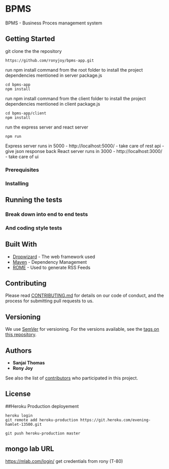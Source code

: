 # BPMS

BPMS - Business Proces management system

## Getting Started
git clone the the repository  
```
https://github.com/ronyjoy/bpms-app.git
```

run npm install command from the root folder to install the project dependencies mentioned in server package.js
```
cd bpms-app
npm install
```
run npm install command from the client folder to install the project dependencies mentioned in client package.js
```
cd bpms-app/client
npm install
```

run the express server and react server

```
npm run 
```

Express server runs in 5000 - http://localhost:5000/
    - take care of rest api - give json response back
React server runs in 3000 - http://localhost:3000/
    - take care of ui

### Prerequisites


### Installing


## Running the tests


### Break down into end to end tests


### And coding style tests


## Built With

* [Dropwizard](http://www.dropwizard.io/1.0.2/docs/) - The web framework used
* [Maven](https://maven.apache.org/) - Dependency Management
* [ROME](https://rometools.github.io/rome/) - Used to generate RSS Feeds

## Contributing

Please read [CONTRIBUTING.md](https://gist.github.com/PurpleBooth/b24679402957c63ec426) for details on our code of conduct, and the process for submitting pull requests to us.

## Versioning

We use [SemVer](http://semver.org/) for versioning. For the versions available, see the [tags on this repository](https://github.com/your/project/tags). 

## Authors

* **Sanjai Thomas**
* **Rony Joy**

See also the list of [contributors](https://github.com/bpms-app/contributors) who participated in this project.

## License



##Heroku Production deployement

```
heroku login 
git remote add heroku-production https://git.heroku.com/evening-hamlet-13500.git

git push heroku-production master
```

## mongo lab URL

https://mlab.com/login/
get credentials from rony (T-80)


